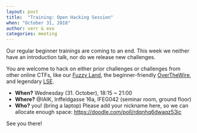 ```yaml
---
layout: post
title:  "Training: Open Hacking Session"
when: "October 31, 2018"
author: verr & exo
categories: meeting
---
```


Our regular beginner trainings are coming to an end. This week we neither
have an introduction talk, nor do we release new challenges. 

You are welcome to hack on either prior challenges or challenges from other online CTFs, like our [Fuzzy Land](https://fuzzy.land), the beginner-friendly [OverTheWire](http://overthewire.org/wargames/), and legendary [LSE](https://ctf.lse.epita.fr/).

* **When?** Wednesday (31. October), 18:15 ~ 21:00
* **Where?** @IAIK, Inffeldgasse 16a, IFEG042 (seminar room, ground floor)
* **Who?** you! (bring a laptop) Please add your nickname here, so we can allocate enough space: https://doodle.com/poll/rdqnhq6dwaqz53ic


See you there!
